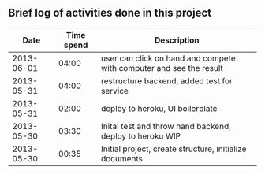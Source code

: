 ## Brief log of activities done in this project

| Date | Time spend | Description |
| - | - | - |
| 2013-06-01 | 04:00 | user can click on hand and compete with computer and see the result |
| 2013-05-31 | 04:00 | restructure backend, added test for service |
| 2013-05-31 | 02:00 | deploy to heroku, UI boilerplate |
| 2013-05-30 | 03:30 | Inital test and throw hand backend, deploy to heroku WIP |
| 2013-05-30 | 00:35 | Initial project, create structure, initialize documents |

